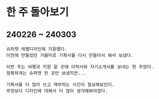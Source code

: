 # 한 주 돌아보기
## 240226 ~ 240303

```
슈퍼캣 레벨디자인에 지원했다.
이전에 만들었던 거울미로 기획서를 다시 만들어서 해서 보냈다.

이번 주는 여행과 지원 할 곳에 이력서와 자기소개서를 보내는 한 주였다.
정확하게는 슈퍼캣 한 곳만 보냈지만...

기획서를 더 많이 쓰고 깨부하는 시간이 필요해보인다.
무엇보다 디자인에 대해서 더 많이 생각해봐야겠다.
```
